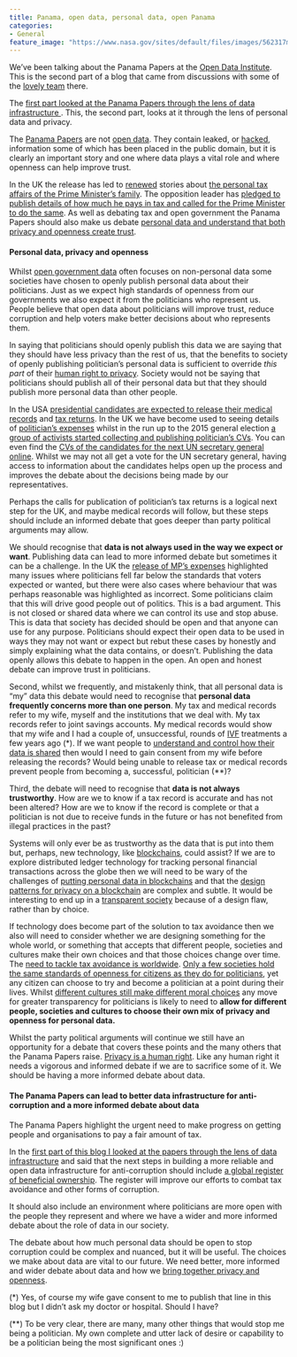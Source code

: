 ```yaml
---
title: Panama, open data, personal data, open Panama
categories:
- General
feature_image: "https://www.nasa.gov/sites/default/files/images/562317main_PIA14033_full.jpg"
---
```


We’ve been talking about the Panama Papers at the [Open Data Institute](http://theodi.org). This is the second part of a blog that came from discussions with some of the [lovely team](http://theodi.org/team) there.

The [first part looked at the Panama Papers through the lens of data infrastructure ](https://medium.com/p/beef6cea76fc/). This, the second part, looks at it through the lens of personal data and privacy.

<!-- more -->

The [Panama Papers](https://en.wikipedia.org/wiki/Panama_Papers) are not [open data](http://theodi.org/data-spectrum). They contain leaked, or [hacked](http://www.wired.co.uk/news/archive/2016-04/06/panama-papers-mossack-fonseca-website-security-problems), information some of which has been placed in the public domain, but it is clearly an important story and one where data plays a vital role and where openness can help improve trust.

In the UK the release has led to [renewed](http://www.theguardian.com/politics/2012/apr/20/cameron-family-tax-havens) stories about [the personal tax affairs of the Prime Minister’s family](http://news.sky.com/story/1673084/pm-defends-finances-amid-offshore-fund-claims). The opposition leader has [pledged to publish details of how much he pays in tax and called for the Prime Minister to do the same](http://www.bbc.co.uk/news/uk-politics-35967201). As well as debating tax and open government the Panama Papers should also make us debate [personal data and understand that both privacy and openness create trust](http://theodi.org/blog/bringing-together-privacy-and-openness-the-odi-shares-draft-personal-data-principles).

#### Personal data, privacy and openness

Whilst [open government data](http://index.okfn.org/about/) often focuses on non-personal data some societies have chosen to openly publish personal data about their politicians. Just as we expect high standards of openness from our governments we also expect it from the politicians who represent us. People believe that open data about politicians will improve trust, reduce corruption and help voters make better decisions about who represents them.

In saying that politicians should openly publish this data we are saying that they should have less privacy than the rest of us, that the benefits to society of openly publishing politician’s personal data is sufficient to override _this part_ of their [human right to privacy](http://www.un.org/en/universal-declaration-human-rights/). Society would not be saying that politicians should publish all of their personal data but that they should publish more personal data than other people.

In the USA [presidential candidates are expected to release their medical records](http://www.nydailynews.com/news/national/bernie-sanders-release-health-records-clinton-asks-article-1.2499599) and [tax returns](http://www.csmonitor.com/USA/Politics/Decoder/2011/0418/Tax-Day-2011-Why-do-presidents-release-tax-returns-Hint-I-am-not-a). In the UK we have become used to seeing details of [politician’s expenses](http://www.parliamentary-standards.org.uk/SearchFunction.aspx) whilst in the run up to the 2015 general election [a group of activists started collecting and publishing politician’s CVs](http://www.independent.co.uk/news/uk/politics/generalelection/general-election-2015-web-developers-collecting-the-cvs-of-every-candidate-standing-10157517.html). You can even find the [CVs of the candidates for the next UN secretary general online](http://www.1for7billion.org/candidates/). Whilst we may not all get a vote for the UN secretary general, having access to information about the candidates helps open up the process and improves the debate about the decisions being made by our representatives.

Perhaps the calls for publication of politician’s tax returns is a logical next step for the UK, and maybe medical records will follow, but these steps should include an informed debate that goes deeper than party political arguments may allow.

We should recognise that **data is not always used in the way we expect or want**. Publishing data can lead to more informed debate but sometimes it can be a challenge. In the UK the [release of MP’s expenses](https://en.wikipedia.org/wiki/United_Kingdom_parliamentary_expenses_scandal) highlighted many issues where politicians fell far below the standards that voters expected or wanted, but there were also cases where behaviour that was perhaps reasonable was highlighted as incorrect. Some politicians claim that this will drive good people out of politics. This is a bad argument. This is not closed or shared data where we can control its use and stop abuse. This is data that society has decided should be open and that anyone can use for any purpose. Politicians should expect their open data to be used in ways they may not want or expect but rebut these cases by honestly and simply explaining what the data contains, or doesn’t. Publishing the data openly allows this debate to happen in the open. An open and honest debate can improve trust in politicians.

Second, whilst we frequently, and mistakenly think, that all personal data is “my” data this debate would need to recognise that **personal data frequently concerns more than one person**. My tax and medical records refer to my wife, myself and the institutions that we deal with. My tax records refer to joint savings accounts. My medical records would show that my wife and I had a couple of, unsuccessful, rounds of [IVF](https://en.wikipedia.org/wiki/In_vitro_fertilisation) treatments a few years ago (\*). If we want people to [understand and control how their data is shared](http://theodi.org/blog/bringing-together-privacy-and-openness-the-odi-shares-draft-personal-data-principles) then would I need to gain consent from my wife before releasing the records? Would being unable to release tax or medical records prevent people from becoming a, successful, politician (\*\*)?

Third, the debate will need to recognise that **data is not always trustworthy**. How are we to know if a tax record is accurate and has not been altered? How are we to know if the record is complete or that a politician is not due to receive funds in the future or has not benefited from illegal practices in the past?

Systems will only ever be as trustworthy as the data that is put into them but, perhaps, new technology, like [blockchains](http://theodi.org/search?q=blockchain), could assist? If we are to explore distributed ledger technology for tracking personal financial transactions across the globe then we will need to be wary of the challenges of [putting personal data in blockchains](http://theodi.org/blog/impact-of-blockchains-on-privacy) and that the [design patterns for privacy on a blockchain](https://blog.ethereum.org/2016/01/15/privacy-on-the-blockchain/) are complex and subtle. It would be interesting to end up in a [transparent society](https://www.schneier.com/essays/archives/2008/03/the_myth_of_the_tran.html) because of a design flaw, rather than by choice.

If technology does become part of the solution to tax avoidance then we also will need to consider whether we are designing something for the whole world, or something that accepts that different people, societies and cultures make their own choices and that those choices change over time. The [need to tackle tax avoidance is worldwide](http://www.theguardian.com/news/2016/apr/05/justice-department-panama-papers-mossack-fonseca-us-investigation). [Only a few societies hold the same standards of openness for citizens as they do for politicians](http://watchdog-watcher.com/2013/01/06/disclosing-tax-data/), yet any citizen can choose to try and become a politician at a point during their lives. Whilst [different cultures still make different moral choices](https://kclpure.kcl.ac.uk/portal/files/31667706/Gold_Colman_Pulford_2014_Cultural_differences_in_response_to_real_life_and_hypothetical_trolley_problems.pdf) any move for greater transparency for politicians is likely to need to **allow for different people, societies and cultures to choose their own mix of privacy and openness for personal data.**

Whilst the party political arguments will continue we still have an opportunity for a debate that covers these points and the many others that the Panama Papers raise. [Privacy is a human right](http://www.un.org/en/universal-declaration-human-rights/). Like any human right it needs a vigorous and informed debate if we are to sacrifice some of it. We should be having a more informed debate about data.

#### The Panama Papers can lead to better data infrastructure for anti-corruption and a more informed debate about data

The Panama Papers highlight the urgent need to make progress on getting people and organisations to pay a fair amount of tax.

In the [first part of this blog I looked at the papers through the lens of data infrastructure](https://medium.com/p/beef6cea76fc/) and said that the next steps in building a more reliable and open data infrastructure for anti-corruption should include [a global register of beneficial ownership](http://blog.opencorporates.com/2016/04/04/a-beneficial-ownership-register-for-the-world-the-first-steps/). The register will improve our efforts to combat tax avoidance and other forms of corruption.

It should also include an environment where politicians are more open with the people they represent and where we have a wider and more informed debate about the role of data in our society.

The debate about how much personal data should be open to stop corruption could be complex and nuanced, but it will be useful. The choices we make about data are vital to our future. We need better, more informed and wider debate about data and how we [bring together privacy and openness](http://theodi.org/blog/bringing-together-privacy-and-openness-the-odi-shares-draft-personal-data-principles).

(\*) Yes, of course my wife gave consent to me to publish that line in this blog but I didn’t ask my doctor or hospital. Should I have?

(\*\*) To be very clear, there are many, many other things that would stop me being a politician. My own complete and utter lack of desire or capability to be a politician being the most significant ones :)
